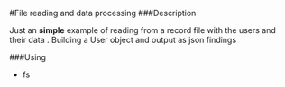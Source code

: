 #File reading and data processing
###Description

Just an **simple** example of reading from a record file with the users and their data . 
Building a User object and output as json findings

###Using

 - fs